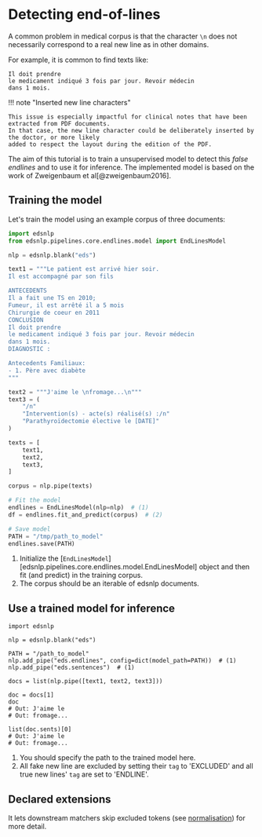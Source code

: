 # Detecting end-of-lines

A common problem in medical corpus is that the character `\n` does not necessarily correspond to a real new line as in other domains.

For example, it is common to find texts like:

```
Il doit prendre
le medicament indiqué 3 fois par jour. Revoir médecin
dans 1 mois.
```

!!! note "Inserted new line characters"

    This issue is especially impactful for clinical notes that have been extracted from PDF documents.
    In that case, the new line character could be deliberately inserted by the doctor, or more likely
    added to respect the layout during the edition of the PDF.

The aim of this tutorial is to train a unsupervised model to detect this _false endlines_ and to use it for inference.
The implemented model is based on the work of Zweigenbaum et al[@zweigenbaum2016].

## Training the model

Let's train the model using an example corpus of three documents:

```python
import edsnlp
from edsnlp.pipelines.core.endlines.model import EndLinesModel

nlp = edsnlp.blank("eds")

text1 = """Le patient est arrivé hier soir.
Il est accompagné par son fils

ANTECEDENTS
Il a fait une TS en 2010;
Fumeur, il est arrêté il a 5 mois
Chirurgie de coeur en 2011
CONCLUSION
Il doit prendre
le medicament indiqué 3 fois par jour. Revoir médecin
dans 1 mois.
DIAGNOSTIC :

Antecedents Familiaux:
- 1. Père avec diabète
"""

text2 = """J'aime le \nfromage...\n"""
text3 = (
    "/n"
    "Intervention(s) - acte(s) réalisé(s) :/n"
    "Parathyroïdectomie élective le [DATE]"
)

texts = [
    text1,
    text2,
    text3,
]

corpus = nlp.pipe(texts)

# Fit the model
endlines = EndLinesModel(nlp=nlp)  # (1)
df = endlines.fit_and_predict(corpus)  # (2)

# Save model
PATH = "/tmp/path_to_model"
endlines.save(PATH)
```

1. Initialize the [`EndLinesModel`][edsnlp.pipelines.core.endlines.model.EndLinesModel]
   object and then fit (and predict) in the training corpus.
2. The corpus should be an iterable of edsnlp documents.

## Use a trained model for inference

```{ .python .no-check }
import edsnlp

nlp = edsnlp.blank("eds")

PATH = "/path_to_model"
nlp.add_pipe("eds.endlines", config=dict(model_path=PATH))  # (1)
nlp.add_pipe("eds.sentences")  # (1)

docs = list(nlp.pipe([text1, text2, text3]))

doc = docs[1]
doc
# Out: J'aime le
# Out: fromage...

list(doc.sents)[0]
# Out: J'aime le
# Out: fromage...
```

1. You should specify the path to the trained model here.
2. All fake new line are excluded by setting their `tag` to 'EXCLUDED' and all true new lines' `tag` are set to 'ENDLINE'.

## Declared extensions

It lets downstream matchers skip excluded tokens (see [normalisation](../pipelines/core/normalizer.md)) for more detail.
